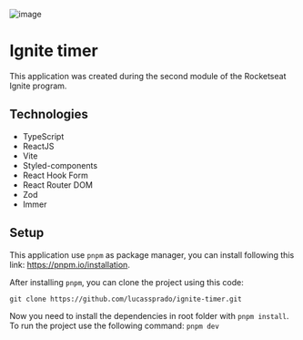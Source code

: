 ![image](https://github.com/lucassprado/ignite-timer/assets/81657829/0e814150-3d80-44d2-bf08-c73838ca1bc5)

# Ignite timer

This application was created during the second module of the Rocketseat Ignite program.

## Technologies

- TypeScript
- ReactJS
- Vite
- Styled-components
- React Hook Form
- React Router DOM
- Zod
- Immer

## Setup

This application use `pnpm` as package manager, you can install following this link: https://pnpm.io/installation.

After installing `pnpm`, you can clone the project using this code:

```
git clone https://github.com/lucassprado/ignite-timer.git
```

Now you need to install the dependencies in root folder with `pnpm install`.
To run the project use the following command: `pnpm dev`

